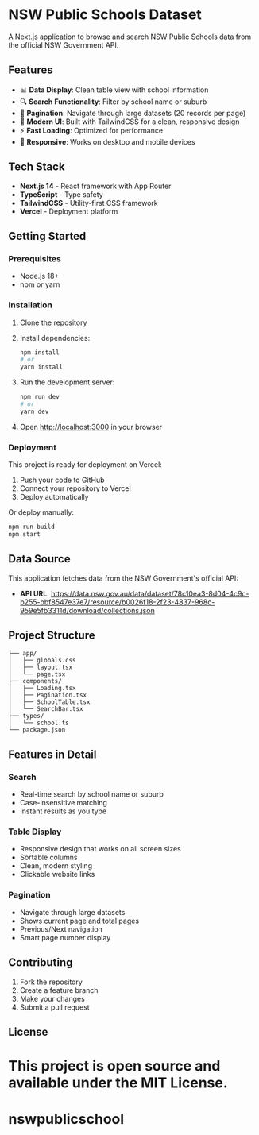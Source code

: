 # NSW Public Schools Dataset

A Next.js application to browse and search NSW Public Schools data from the official NSW Government API.

## Features

- 📊 **Data Display**: Clean table view with school information
- 🔍 **Search Functionality**: Filter by school name or suburb
- 📄 **Pagination**: Navigate through large datasets (20 records per page)
- 🎨 **Modern UI**: Built with TailwindCSS for a clean, responsive design
- ⚡ **Fast Loading**: Optimized for performance
- 📱 **Responsive**: Works on desktop and mobile devices

## Tech Stack

- **Next.js 14** - React framework with App Router
- **TypeScript** - Type safety
- **TailwindCSS** - Utility-first CSS framework
- **Vercel** - Deployment platform

## Getting Started

### Prerequisites

- Node.js 18+ 
- npm or yarn

### Installation

1. Clone the repository
2. Install dependencies:
   ```bash
   npm install
   # or
   yarn install
   ```

3. Run the development server:
   ```bash
   npm run dev
   # or
   yarn dev
   ```

4. Open [http://localhost:3000](http://localhost:3000) in your browser

### Deployment

This project is ready for deployment on Vercel:

1. Push your code to GitHub
2. Connect your repository to Vercel
3. Deploy automatically

Or deploy manually:
```bash
npm run build
npm start
```

## Data Source

This application fetches data from the NSW Government's official API:
- **API URL**: https://data.nsw.gov.au/data/dataset/78c10ea3-8d04-4c9c-b255-bbf8547e37e7/resource/b0026f18-2f23-4837-968c-959e5fb3311d/download/collections.json

## Project Structure

```
├── app/
│   ├── globals.css
│   ├── layout.tsx
│   └── page.tsx
├── components/
│   ├── Loading.tsx
│   ├── Pagination.tsx
│   ├── SchoolTable.tsx
│   └── SearchBar.tsx
├── types/
│   └── school.ts
└── package.json
```

## Features in Detail

### Search
- Real-time search by school name or suburb
- Case-insensitive matching
- Instant results as you type

### Table Display
- Responsive design that works on all screen sizes
- Sortable columns
- Clean, modern styling
- Clickable website links

### Pagination
- Navigate through large datasets
- Shows current page and total pages
- Previous/Next navigation
- Smart page number display

## Contributing

1. Fork the repository
2. Create a feature branch
3. Make your changes
4. Submit a pull request

## License

This project is open source and available under the MIT License.
=======
# nswpublicschool

